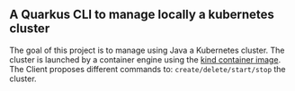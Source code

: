 ## A Quarkus CLI to manage locally a kubernetes cluster

The goal of this project is to manage using Java a Kubernetes cluster. The cluster is launched by a container engine using the [kind container image](https://hub.docker.com/r/kindest/node/tags). The Client proposes different commands to: `create/delete/start/stop` the cluster.